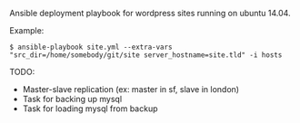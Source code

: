 Ansible deployment playbook for wordpress sites running on ubuntu 14.04.

Example:
```
$ ansible-playbook site.yml --extra-vars "src_dir=/home/somebody/git/site server_hostname=site.tld" -i hosts
```

TODO:
* Master-slave replication (ex: master in sf, slave in london)
* Task for backing up mysql
* Task for loading mysql from backup
